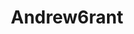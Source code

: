 ---
title: Andrew6rant
github: https://github.com/Andrew6rant
mode: dark
score: 100
transition: 3s
archetype:
- Code
- Innovative
- Editor’s Choice
- Dynamic
---